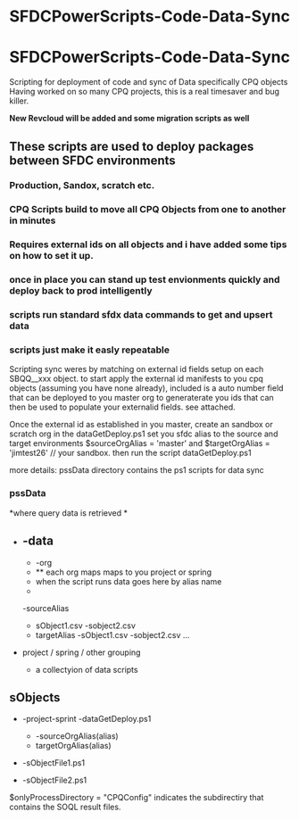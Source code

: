 # SFDCPowerScripts-Code-Data-Sync

# SFDCPowerScripts-Code-Data-Sync

Scripting for deployment of code and sync of Data specifically CPQ objects
Having worked on so many CPQ projects, this is a real timesaver and bug killer.

**New Revcloud will be added and some migration scripts as well**

## These scripts are used to deploy packages between SFDC environments

### Production, Sandox, scratch etc.

### CPQ Scripts build to move all CPQ Objects from one to another in minutes

### Requires external ids on all objects and i have added some tips on how to set it up.

### once in place you can stand up test envionments quickly and deploy back to prod intelligently

### scripts run standard sfdx data commands to get and upsert data

### scripts just make it easly repeatable

Scripting sync weres by matching on external id fields setup on each SBQQ__xxx object.
to start apply the external id manifests to you cpq objects (assuming you have none already),
included is a auto number field that can be deployed to you master org to generaterate you ids
that can then be used to populate your externalid fields.
see attached.

Once the external id as established in you master, create an sandbox or scratch org
in the dataGetDeploy.ps1 set you sfdc alias to the source and target environments
$sourceOrgAlias = 'master'
and
$targetOrgAlias = 'jimtest26'    // your sandbox.
then run the script dataGetDeploy.ps1

more details:
pssData directory contains the ps1 scripts for data sync


### pssData

*where query data is retrieved *

* ## -data


  * -org
  * ** each org maps maps to you project or spring
  * when the script runs data goes here by alias name
  *

  -sourceAlias

  - sObject1.csv
    -sobject2.csv
  - targetAlias
    -sObject1.csv
    -sobject2.csv
    ...
* project / spring / other grouping

  * a collectyion of data scripts


## sObjects

* -project-sprint
  -dataGetDeploy.ps1

  * -sourceOrgAlias(alias)
  * targetOrgAlias(alias)
* -sObjectFile1.ps1
* -sObjectFile2.ps1



$onlyProcessDirectory = "CPQConfig"  indicates the subdirectiry that contains the SOQL result files.
